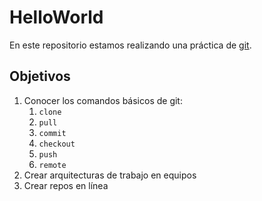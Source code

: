 # HelloWorld

En este repositorio estamos realizando una práctica de [git](https://git-scm.com/).

## Objetivos

1. Conocer los comandos básicos de git:
   1. `clone`
   1. `pull`
   3. `commit`
   4. `checkout`
   5. `push`
   6. `remote`
1. Crear arquitecturas de trabajo en equipos
2. Crear repos en línea
